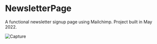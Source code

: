 # NewsletterPage
A functional newsletter signup page using Mailchimp. Project built in May 2022.


![Capture](https://user-images.githubusercontent.com/34137527/187254271-700a0117-bc78-483f-af78-8ade06faa88d.PNG)
